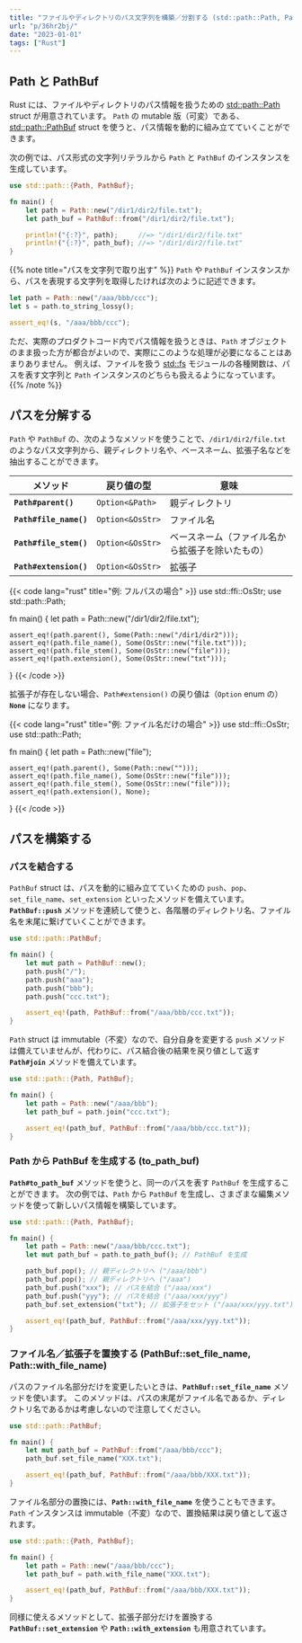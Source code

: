 ```yaml
---
title: "ファイルやディレクトリのパス文字列を構築／分割する (std::path::Path, PathBuf)"
url: "p/36hr2bj/"
date: "2023-01-01"
tags: ["Rust"]
---
```


Path と PathBuf
----

Rust には、ファイルやディレクトリのパス情報を扱うための [std::path::Path](https://doc.rust-lang.org/std/path/struct.Path.html) struct が用意されています。
`Path` の mutable 版（可変）である、[std::path::PathBuf](https://doc.rust-lang.org/std/path/struct.PathBuf.html) struct を使うと、パス情報を動的に組み立てていくことができます。

次の例では、パス形式の文字列リテラルから `Path` と `PathBuf` のインスタンスを生成しています。

```rust
use std::path::{Path, PathBuf};

fn main() {
    let path = Path::new("/dir1/dir2/file.txt");
    let path_buf = PathBuf::from("/dir1/dir2/file.txt");

    println!("{:?}", path);     //=> "/dir1/dir2/file.txt"
    println!("{:?}", path_buf); //=> "/dir1/dir2/file.txt"
}
```

{{% note title="パスを文字列で取り出す" %}}
`Path` や `PathBuf` インスタンスから、パスを表現する文字列を取得したければ次のように記述できます。

```rust
let path = Path::new("/aaa/bbb/ccc");
let s = path.to_string_lossy();

assert_eq!(s, "/aaa/bbb/ccc");
```

ただ、実際のプロダクトコード内でパス情報を扱うときは、`Path` オブジェクトのまま扱った方が都合がよいので、実際にこのような処理が必要になることはあまりありません。
例えば、ファイルを扱う [std::fs](https://doc.rust-lang.org/stable/std/fs/) モジュールの各種関数は、パスを表す文字列と `Path` インスタンスのどちらも扱えるようになっています。
{{% /note %}}


パスを分解する
----

`Path` や `PathBuf` の、次のようなメソッドを使うことで、`/dir1/dir2/file.txt` のようなパス文字列から、親ディレクトリ名や、ベースネーム、拡張子名などを抽出することができます。

| メソッド | 戻り値の型 | 意味 |
| ---- | ---- | ---- |
| __`Path#parent()`__ | `Option<&Path>` | 親ディレクトリ |
| __`Path#file_name()`__ | `Option<&OsStr>` | ファイル名 |
| __`Path#file_stem()`__ | `Option<&OsStr>` | ベースネーム（ファイル名から拡張子を除いたもの） |
| __`Path#extension()`__ | `Option<&OsStr>` | 拡張子 |

{{< code lang="rust" title="例: フルパスの場合" >}}
use std::ffi::OsStr;
use std::path::Path;

fn main() {
    let path = Path::new("/dir1/dir2/file.txt");

    assert_eq!(path.parent(), Some(Path::new("/dir1/dir2")));
    assert_eq!(path.file_name(), Some(OsStr::new("file.txt")));
    assert_eq!(path.file_stem(), Some(OsStr::new("file")));
    assert_eq!(path.extension(), Some(OsStr::new("txt")));
}
{{< /code >}}

拡張子が存在しない場合、`Path#extension()` の戻り値は（`Option` enum の）__`None`__ になります。

{{< code lang="rust" title="例: ファイル名だけの場合" >}}
use std::ffi::OsStr;
use std::path::Path;

fn main() {
    let path = Path::new("file");

    assert_eq!(path.parent(), Some(Path::new("")));
    assert_eq!(path.file_name(), Some(OsStr::new("file")));
    assert_eq!(path.file_stem(), Some(OsStr::new("file")));
    assert_eq!(path.extension(), None);
}
{{< /code >}}


パスを構築する
----

### パスを結合する

`PathBuf` struct は、パスを動的に組み立てていくための `push`、`pop`、`set_file_name`、`set_extension` といったメソッドを備えています。
__`PathBuf::push`__ メソッドを連続して使うと、各階層のディレクトリ名、ファイル名を末尾に繋げていくことができます。

```rust
use std::path::PathBuf;

fn main() {
    let mut path = PathBuf::new();
    path.push("/");
    path.push("aaa");
    path.push("bbb");
    path.push("ccc.txt");

    assert_eq!(path, PathBuf::from("/aaa/bbb/ccc.txt"));
}
```

`Path` struct は immutable（不変）なので、自分自身を変更する `push` メソッドは備えていませんが、代わりに、パス結合後の結果を戻り値として返す __`Path#join`__ メソッドを備えています。

```rust
use std::path::{Path, PathBuf};

fn main() {
    let path = Path::new("/aaa/bbb");
    let path_buf = path.join("ccc.txt");

    assert_eq!(path_buf, PathBuf::from("/aaa/bbb/ccc.txt"));
}
```

### Path から PathBuf を生成する (to_path_buf)

__`Path#to_path_buf`__ メソッドを使うと、同一のパスを表す `PathBuf` を生成することができます。
次の例では、`Path` から `PathBuf` を生成し、さまざまな編集メソッドを使って新しいパス情報を構築しています。

```rust
use std::path::{Path, PathBuf};

fn main() {
    let path = Path::new("/aaa/bbb/ccc.txt");
    let mut path_buf = path.to_path_buf(); // PathBuf を生成

    path_buf.pop(); // 親ディレクトリへ ("/aaa/bbb")
    path_buf.pop(); // 親ディレクトリへ ("/aaa")
    path_buf.push("xxx"); // パスを結合 ("/aaa/xxx")
    path_buf.push("yyy"); // パスを結合 ("/aaa/xxx/yyy")
    path_buf.set_extension("txt"); // 拡張子をセット ("/aaa/xxx/yyy.txt")

    assert_eq!(path_buf, PathBuf::from("/aaa/xxx/yyy.txt"));
}
```


### ファイル名／拡張子を置換する (PathBuf::set_file_name, Path::with_file_name)

パスのファイル名部分だけを変更したいときは、__`PathBuf::set_file_name`__ メソッドを使います。
このメソッドは、パスの末尾がファイル名であるか、ディレクトリ名であるかは考慮しないので注意してください。

```rust
use std::path::PathBuf;

fn main() {
    let mut path_buf = PathBuf::from("/aaa/bbb/ccc");
    path_buf.set_file_name("XXX.txt");

    assert_eq!(path_buf, PathBuf::from("/aaa/bbb/XXX.txt"));
}
```

ファイル名部分の置換には、__`Path::with_file_name`__ を使うこともできます。
`Path` インスタンスは immutable（不変）なので、置換結果は戻り値として返されます。

```rust
use std::path::{Path, PathBuf};

fn main() {
    let path = Path::new("/aaa/bbb/ccc");
    let path_buf = path.with_file_name("XXX.txt");

    assert_eq!(path_buf, PathBuf::from("/aaa/bbb/XXX.txt"));
}
```

同様に使えるメソッドとして、拡張子部分だけを置換する __`PathBuf::set_extension`__ や __`Path::with_extension`__ も用意されています。

